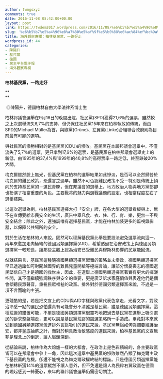 ```yaml
---
author: twngoxyz
comments: true
date: 2016-11-08 08:42:00+00:00
layout: post
link: https://twdem2017.wordpress.com/2016/11/08/%e6%b5%b7%e5%a4%96%e8%a7%80%e5%af%9f%e5%b0%88%e6%ac%84%ef%bc%9a%e6%9f%8f%e6%9e%97%e5%9f%ba%e6%b0%91%e9%bb%a8%ef%bc%8c%e4%b8%80%e8%b7%af%e5%a5%bd%e8%b5%b0/
slug: '%e6%b5%b7%e5%a4%96%e8%a7%80%e5%af%9f%e5%b0%88%e6%ac%84%ef%bc%9a%e6%9f%8f%e6%9e%97%e5%9f%ba%e6%b0%91%e9%bb%a8%ef%bc%8c%e4%b8%80%e8%b7%af%e5%a5%bd%e8%b5%b0'
title: 海外觀察專欄：柏林基民黨，一路好走
wordpress_id: 44
categories:
- 陳陽升
- 基民黨
- 德國
- 民主平台電子報
- 海外觀察專欄
---
```


**柏林基民黨，一路走好**

**  
**

 ◎陳陽升，德國柏林自由大學法律系博士生

  


柏林邦議會選舉在9月18日的晚間出爐，社民黨(SPD)獲得21,6％的選票，雖然較之上次選舉流失6,7%的支持，但仍保住社民黨15年來在柏林執政的傳統，而由SPD的Michael Müller為首，與綠黨(Grüne)、左翼黨(Linke)合組聯合政府則為目前最有可能的選項。

  


與社民黨的慘勝相對的是基民黨(CDU)的慘敗。基民黨在本屆邦議會選舉中，不僅流失了5,7%的選票，更只拿到17,6%的選票，是基民黨在柏林邦議會選舉史上的新低，由1995年的37,4%與1999年的40,8%的高得票率一路走低，終至跌破20%大關。

  


梅克爾雖然臉上無光，但基民黨在柏林的選舉結果如此慘淡，是否可以全然歸咎於梅克爾的難民政策，恐還言之過早。雖然不可否認難民政策不受－特別是傳統上傾向於支持基民黨的－選民青睞，但在邦議會的選舉上，地方政治人物與地方黨部卻也扮演了相當重要的角色，主要戰將的魅力與選戰議題的設定，也相當程度左右了選舉結果。

  


以這次選舉為例，柏林基民黨選擇大打「安全」牌，在各大型的選舉看板與上，無不在宣傳要給市民安全的生活，廣告中舉凡食、衣、住、行、育、樂，更無一不與安全結合；除此之外，還強調唯有選擇基民黨，才能在柏林加裝更多的監視錄影器，以保障公共場所的安全。

對於生活在柏林的人來說，固然可以理解基民黨此舉是要設法避免選票流向這一、兩年來愈加走向極端的德國另類選擇黨(AfD)，希望透過在治安政策上與德國另類選擇黨一較短長，讓那些主觀上認為治安已受難民與穆斯林影響的民眾能回流。

  


然就結果言，基民黨這種隨德國另類選擇黨起舞的策略並未奏效，德國另類選擇黨早已透過諸如可對闖越國界的難民兒童開槍等極端言論，讓部分懷憂喪志的德國選民堅信自己才是德國的救世主，因此，在選舉上德國另類選擇黨著實有更大的揮灑空間，其不僅繼續強調秩序與安全的重要，更是廣泛訴求家庭價值與表達他們是個會傾聽民眾聲音，重視民眾福祉的政黨。排外對於德國另類選擇黨來說，不過是一項不言而喻的主張。

  


更殘酷的是，若是把文宣上的CDU與AfD字樣與政黨代表色拿走，光看文字，對政治冷感一點的選民恐怕還真有可能會分不清誰是基民黨，誰是德國另類選擇黨。這種荒誕的錯置可能，不單是德國另類選擇黨很靈巧地把過去基民黨在選舉上吸引選民的訴求整盤端走，更可以說是基民黨荒謬的競選策略所一手造成。畢竟對本來就受到德國另類選擇黨激進排外言論吸引的選民來說，基民黨無論如何強調要維護治安，都非釜底抽薪之計，而對於稍具政治敏感度的選民來說，柏林基民黨的文宣無非是理念上的倒退，讓人眉頭深鎖。

  


從結論來說，柏林作為大熔爐一樣的大都會，在政治上是色彩繽紛的，各主要政黨皆可以在邦議會中參上一角，因此這次選舉中基民黨的慘敗雖然凸顯了梅克爾主政下基民黨的危機，卻還不能視之為梅克爾政權終結的標誌。只是德國另類選擇黨能在柏林斬獲14%的選票縱然不讓人意外，但不免還是讓人為民粹右翼政黨在德國的崛起感到一絲憂心，來年的聯邦議會選舉仍需密切關注。

                                         


  

